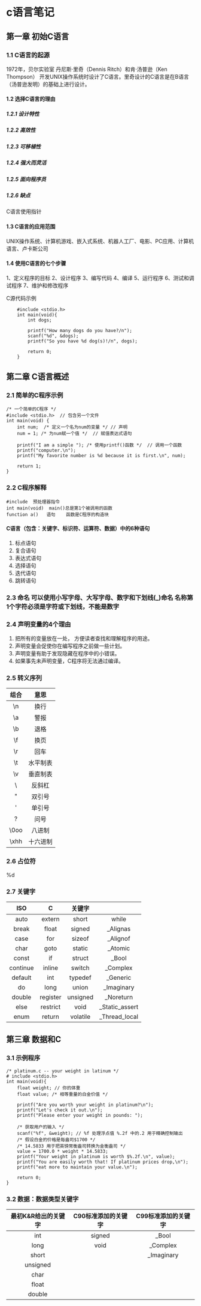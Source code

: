 # c语言笔记
## 第一章 初始C语言
### 1.1 C语言的起源
  1972年，贝尔实验室 丹尼斯·里奇（Dennis Ritch）和肯·汤普逊（Ken Thompson） 开发UNIX操作系统时设计了C语言。里奇设计的C语言是在B语言（汤普逊发明）的基础上进行设计。
  #### 1.2 选择C语言的理由
  ##### 1.2.1 设计特性
  ##### 1.2.2 高效性
  ##### 1.2.3 可移植性
  ##### 1.2.4 强大而灵活
  ##### 1.2.5 面向程序员
  ##### 1.2.6 缺点
  C语言使用指针
  #### 1.3 C语言的应用范围
  UNIX操作系统、计算机游戏、嵌入式系统、机器人工厂、电影、PC应用、计算机语言、卢卡斯公司
  #### 1.4 使用C语言的七个步骤
  1、定义程序的目标
  2、设计程序
  3、编写代码
  4、编译
  5、运行程序
  6、测试和调试程序
  7、维护和修改程序

  C源代码示例
```
    #include <stdio.h>
    int main(void){
        int dogs;
        
        printf("How many dogs do you have?/n");
        scanf("%d", &dogs);
        printf("So you have %d dog(s)!/n", dogs);

        return 0;
    }
```
    
## 第二章 C语言概述
### 2.1 简单的C程序示例
```
/* 一个简单的C程序 */
#include <stdio.h>  // 包含另一个文件
int main(void) {
    int num;  /* 定义一个名为num的变量 */ // 声明
    num = 1; /* 为num赋一个值 */  // 赋值表达式语句

    printf("I am a simple "); /* 使用printf()函数 */  // 调用一个函数
    printf("computer.\n");
    printf("My favorite number is %d because it is first.\n", num);

    return 1;
}  
```
### 2.2 C程序解释
```
#include  预处理器指令
int main(void)  main()总是第1个被调用的函数
function a()   语句    函数是C程序的构造块
```
#### C语言（包含：关键字、标识符、运算符、数据）中的6种语句
1. 标点语句
2. 复合语句
3. 表达式语句
4. 选择语句
5. 迭代语句
6. 跳转语句

### 2.3 命名  可以使用小写字母、大写字母、数字和下划线(_)命名  名称第1个字符必须是字符或下划线，不能是数字
### 2.4 声明变量的4个理由
 1. 把所有的变量放在一处， 方便读者查找和理解程序的用途。
 2. 声明变量会促使你在编写程序之前做一些计划。
 3. 声明变量有助于发现隐藏在程序中的小错误。
 4. 如果事先未声明变量，C程序将无法通过编译。
### 2.5 转义序列   
| 组合    | 意思 |
| :-------: | :--:  |
| \n      | 换行 |
| \a      | 警报 |
| \b      | 退格 |
| \f      | 换页 |
| \r      | 回车 |
| \t      | 水平制表 |
| \v      | 垂直制表 |
| \\      | 反斜杠 |
| \"      | 双引号 |
| \'      | 单引号 |
| \?      | 问号　|
| \0oo    | 八进制 |
| \xhh    | 十六进制 |

### 2.6 占位符
%d 

### 2.7 关键字
|    ISO    | C | 关键字 | |
| :---: | :---: | :---: | :---: | 
| auto | extern | short | while |
| break | float | signed | _Alignas |
| case | for | sizeof | _Alignof |
| char | goto | static | _Atomic |
| const | if | struct | _Bool |
| continue | inline | switch | _Complex |
| default | int | typedef | _Generic |
| do | long | union | _Imaginary |
| double | register | unsigned | _Noreturn |
| else | restrict | void | _Static_assert |
| enum | return | volatile | _Thread_local |

## 第三章 数据和C
### 3.1 示例程序
```
/* platinum.c -- your weight in latinum */
# include <stdio.h>
int main(void){
    float weight; // 你的体重
    float value; /* 相等重量的白金价值 */

    printf("Are you worth your weight in platinum?\n");
    printf("Let's check it out.\n");
    printf("Please enter your weight in pounds: ");

    /* 获取用户的输入 */
    scanf("%f", &weight); // %f 处理浮点值 %.2f 中的.2 用于精确控制输出
    /* 假设白金的价格是每盎司$1700 */
    /* 14.5833 用于把英镑常衡盎司转换为金衡盎司 */
    value = 1700.0 * weight * 14.5833;
    printf("Your weight in platinum is worth $%.2f.\n", value);
    printf("You are easily worth that! If platinum prices drop,\n");
    printf("eat more to maintain your value.\n");

    return 0;
}
```

### 3.2 数据：数据类型关键字
| 最初K&R给出的关键字 | C90标准添加的关键字 | C99标准添加的关键字 |
| :---: | :---: | :---: |
| int | signed | _Bool |
| long | void | _Complex |
| short |  | _Imaginary |
| unsigned |  |  |
| char |  |  |
| float |  |  |
| double |  |  |



